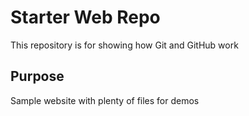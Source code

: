 # Starter Web Repo

This repository is for showing how Git and GitHub work

## Purpose 

Sample website with plenty of files for demos
